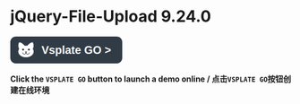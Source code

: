 # jQuery-File-Upload 9.24.0

<a href="https://www.vsplate.com/?github=vulnspy/jQuery-File-Upload-9.24.0"><img alt="VSPLATE GO" src="https://raw.githubusercontent.com/vsplate/images/master/vsgo_btn.png" width="200px"></a>

**Click the `VSPLATE GO` button to launch a demo online / 点击`VSPLATE GO`按钮创建在线环境**
